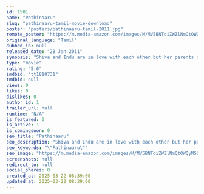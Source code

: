 ```yaml
---
id: 1501
name: "Pathinaaru"
slug: "pathinaaru-tamil-movie-download"
poster: "posters/pathinaaru-tamil-2011.jpg"
remote_poster: "https://m.media-amazon.com/images/M/MV5BNTdiZWZlNmQtOWQyMS00NmRhLWFkZDQtMmZjNmNhNjEwNThkXkEyXkFqcGdeQXVyODM5OTIyMzk@._V1_SX300.jpg"
original_language: "Tamil"
dubbed_in: null
released_date: "28 Jan 2011"
synopsis: "Shiva and Indu are in love with each other but her parents oppose their marriage. To keep them apart they give them a book about a tragic love story but soon learn the truth about the book."
type: "movie"
rating: "5.6"
imdbid: "tt1810731"
tmdbid: null
views: 0
likes: 0
dislikes: 0
author_id: 1
trailer_url: null
runtime: "N/A"
is_featured: 0
is_active: 1
is_comingsoon: 0
seo_title: "Pathinaaru"
seo_description: "Shiva and Indu are in love with each other but her parents oppose their marriage. To keep them apart they give them a book about a tragic love story but soon learn the truth about the book."
seo_keywords: "\"Pathinaaru\""
seo_image: "https://m.media-amazon.com/images/M/MV5BNTdiZWZlNmQtOWQyMS00NmRhLWFkZDQtMmZjNmNhNjEwNThkXkEyXkFqcGdeQXVyODM5OTIyMzk@._V1_SX300.jpg"
screenshots: null
redirect_to: null
social_shares: 0
created_at: 2025-03-22 08:39:00
updated_at: 2025-03-22 08:39:00
---
```



